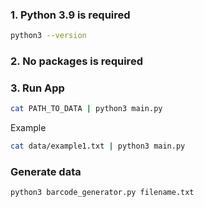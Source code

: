 ### 1. Python 3.9 is required
```bash
python3 --version
```

### 2. No packages is required

### 3. Run App
```bash
cat PATH_TO_DATA | python3 main.py
```
Example 
```bash
cat data/example1.txt | python3 main.py
```

### Generate data
```bash
python3 barcode_generator.py filename.txt
```
